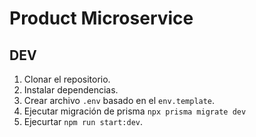 # Product Microservice

## DEV

1. Clonar el repositorio.
2. Instalar dependencias.
3. Crear archivo `.env` basado en el `env.template`.
4. Ejecutar migración de prisma `npx prisma migrate dev`
5. Ejecurtar `npm run start:dev`.